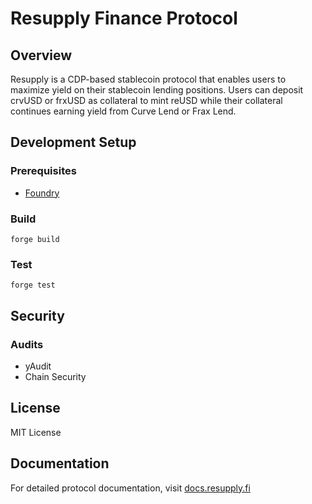 # Resupply Finance Protocol

## Overview

Resupply is a CDP-based stablecoin protocol that enables users to maximize yield on their stablecoin lending positions. Users can deposit crvUSD or frxUSD as collateral to mint reUSD while their collateral continues earning yield from Curve Lend or Frax Lend.

## Development Setup

### Prerequisites

- [Foundry](https://book.getfoundry.sh/getting-started/installation)

### Build

```shell
forge build
```

### Test

```shell
forge test
```

## Security

### Audits

- yAudit
- Chain Security

## License

MIT License

## Documentation

For detailed protocol documentation, visit [docs.resupply.fi](https://docs.resupply.fi)
